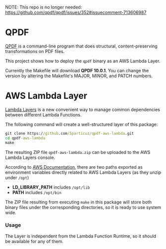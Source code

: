 NOTE: This repo is no longer needed: https://github.com/qpdf/qpdf/issues/352#issuecomment-713606987

# QPDF

[QPDF](https://qpdf.sourceforge.net/) is a command-line program that does structural, content-preserving transformations on PDF files.

This project shows how to deploy the `qpdf` binary as an AWS Lambda Layer.

Currently the Makefile will download **QPDF 10.0.1**. You can change the version by altering the Makefile's MAJOR, MINOR, and PATCH numbers.

# AWS Lambda Layer

[Lambda Layers](https://docs.aws.amazon.com/lambda/latest/dg/configuration-layers.html) is a new convenient way to manage common dependencies between different Lambda Functions.

The following command will create a well-structured layer of this package:

```cmd
git clone https://github.com/Sparticuz/qpdf-aws-lambda.git
cd qpdf-aws-lambda
make
```

The resulting ZIP file `qpdf-aws-lambda.zip` can be uploaded to the AWS Lambda Layers console.

According to [AWS Documentation](https://docs.aws.amazon.com/lambda/latest/dg/current-supported-versions.html), there are two paths exported as environment variables directly related to AWS Lambda Layers (as they unzip under `/opt`)

* **LD_LIBRARY_PATH** includes `/opt/lib`
* **PATH** includes `/opt/bin`

The ZIP file resulting from executing `make` in this package will store both binary files under the corresponding directories, so it is ready to use system wide.

### Usage

The Layer is independent from the Lambda Function Runtime, so it should be available for any of them.
